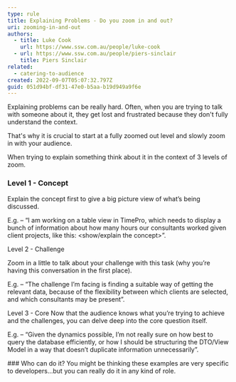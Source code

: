 ```yaml
---
type: rule
title: Explaining Problems - Do you zoom in and out?
uri: zooming-in-and-out
authors:
  - title: Luke Cook
    url: https://www.ssw.com.au/people/luke-cook
  - url: https://www.ssw.com.au/people/piers-sinclair
    title: Piers Sinclair
related:
  - catering-to-audience
created: 2022-09-07T05:07:32.797Z
guid: 051d94bf-df31-47e0-b5aa-b19d949a9f6e
---
```

Explaining problems can be really hard. Often, when you are trying to talk with someone about it, they get lost and frustrated because they don't fully understand the context.

That's why it is crucial to start at a fully zoomed out level and slowly zoom in with your audience.

<!--endintro-->

When trying to explain something think about it in the context of 3 levels of zoom.

### Level 1 - Concept

Explain the concept first to give a big picture view of what’s being discussed. 

E.g. – “I am working on a table view in TimePro, which needs to display a bunch of information about how many hours our consultants worked  given client projects, like this: <show/explain the concept>”.

Level 2 - Challenge

Zoom in a little to talk about your challenge with this task (why you’re having this conversation in the first place). 

E.g. – “The challenge I’m facing is finding a suitable way of getting the relevant data, because of the flexibility between which clients are selected, and which consultants may be present”.

Level 3 - Core
Now that the audience knows what you’re trying to achieve and the challenges, you can delve deep into the core question itself. 

E.g. – “Given the dynamics possible, I’m not really sure on how best to query the database efficiently, or how I should be structuring the DTO/View Model in a way that doesn’t duplicate information unnecessarily”.

\#﻿## Who can do it?
You might be thinking these examples are very specific to developers...but you can really do it in any kind of role.